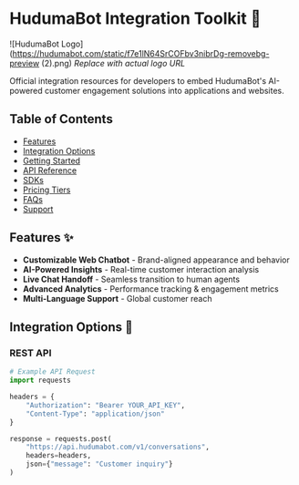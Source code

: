 # HudumaBot Integration Toolkit 🤖

![HudumaBot Logo](https://hudumabot.com/static/f7e1lN64SrCOFbv3nibrDg-removebg-preview (2).png) *Replace with actual logo URL*

Official integration resources for developers to embed HudumaBot's AI-powered customer engagement solutions into applications and websites.

## Table of Contents
- [Features](#features)
- [Integration Options](#integration-options)
- [Getting Started](#getting-started)
- [API Reference](#api-reference)
- [SDKs](#sdks)
- [Pricing Tiers](#pricing-tiers)
- [FAQs](#faqs)
- [Support](#support)

## Features ✨
- **Customizable Web Chatbot** - Brand-aligned appearance and behavior
- **AI-Powered Insights** - Real-time customer interaction analysis
- **Live Chat Handoff** - Seamless transition to human agents
- **Advanced Analytics** - Performance tracking & engagement metrics
- **Multi-Language Support** - Global customer reach

## Integration Options 🔌
### REST API
```python
# Example API Request
import requests

headers = {
    "Authorization": "Bearer YOUR_API_KEY",
    "Content-Type": "application/json"
}

response = requests.post(
    "https://api.hudumabot.com/v1/conversations",
    headers=headers,
    json={"message": "Customer inquiry"}
)
